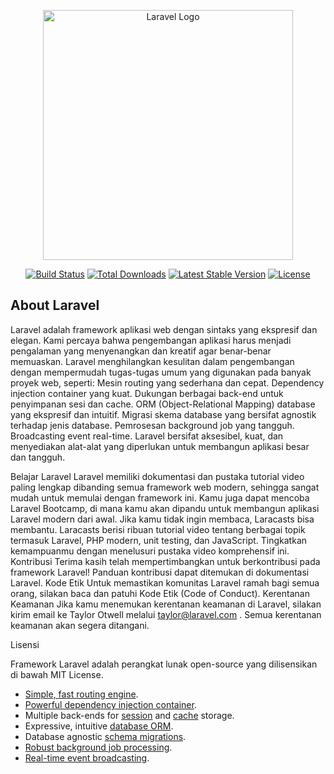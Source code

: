 <p align="center"><a href="https://laravel.com" target="_blank"><img src="https://raw.githubusercontent.com/laravel/art/master/logo-lockup/5%20SVG/2%20CMYK/1%20Full%20Color/laravel-logolockup-cmyk-red.svg" width="400" alt="Laravel Logo"></a></p>

<p align="center">
<a href="https://github.com/laravel/framework/actions"><img src="https://github.com/laravel/framework/workflows/tests/badge.svg" alt="Build Status"></a>
<a href="https://packagist.org/packages/laravel/framework"><img src="https://img.shields.io/packagist/dt/laravel/framework" alt="Total Downloads"></a>
<a href="https://packagist.org/packages/laravel/framework"><img src="https://img.shields.io/packagist/v/laravel/framework" alt="Latest Stable Version"></a>
<a href="https://packagist.org/packages/laravel/framework"><img src="https://img.shields.io/packagist/l/laravel/framework" alt="License"></a>
</p>

## About Laravel
Laravel adalah framework aplikasi web dengan sintaks yang ekspresif dan elegan. Kami percaya bahwa pengembangan aplikasi harus menjadi pengalaman yang menyenangkan dan kreatif agar benar-benar memuaskan. Laravel menghilangkan kesulitan dalam pengembangan dengan mempermudah tugas-tugas umum yang digunakan pada banyak proyek web, seperti:
Mesin routing yang sederhana dan cepat.
Dependency injection container yang kuat.
Dukungan berbagai back-end untuk penyimpanan sesi dan cache.
ORM (Object-Relational Mapping) database yang ekspresif dan intuitif.
Migrasi skema database yang bersifat agnostik terhadap jenis database.
Pemrosesan background job yang tangguh.
Broadcasting event real-time.
Laravel bersifat aksesibel, kuat, dan menyediakan alat-alat yang diperlukan untuk membangun aplikasi besar dan tangguh.

Belajar Laravel
Laravel memiliki dokumentasi dan pustaka tutorial video paling lengkap dibanding semua framework web modern, sehingga sangat mudah untuk memulai dengan framework ini.
Kamu juga dapat mencoba Laravel Bootcamp, di mana kamu akan dipandu untuk membangun aplikasi Laravel modern dari awal.
Jika kamu tidak ingin membaca, Laracasts bisa membantu. Laracasts berisi ribuan tutorial video tentang berbagai topik termasuk Laravel, PHP modern, unit testing, dan JavaScript. Tingkatkan kemampuanmu dengan menelusuri pustaka video komprehensif ini.
Kontribusi
Terima kasih telah mempertimbangkan untuk berkontribusi pada framework Laravel! Panduan kontribusi dapat ditemukan di dokumentasi Laravel.
Kode Etik
Untuk memastikan komunitas Laravel ramah bagi semua orang, silakan baca dan patuhi Kode Etik (Code of Conduct).
Kerentanan Keamanan
Jika kamu menemukan kerentanan keamanan di Laravel, silakan kirim email ke Taylor Otwell melalui taylor@laravel.com
. Semua kerentanan keamanan akan segera ditangani.

Lisensi

Framework Laravel adalah perangkat lunak open-source yang dilisensikan di bawah MIT License.
- [Simple, fast routing engine](https://laravel.com/docs/routing).
- [Powerful dependency injection container](https://laravel.com/docs/container).
- Multiple back-ends for [session](https://laravel.com/docs/session) and [cache](https://laravel.com/docs/cache) storage.
- Expressive, intuitive [database ORM](https://laravel.com/docs/eloquent).
- Database agnostic [schema migrations](https://laravel.com/docs/migrations).
- [Robust background job processing](https://laravel.com/docs/queues).
- [Real-time event broadcasting](https://laravel.com/docs/broadcasting).


